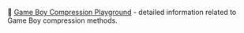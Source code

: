 🔗 [Game Boy Compression Playground](https://gitendo.github.io/gbcp/) - detailed information related to Game Boy compression methods.

